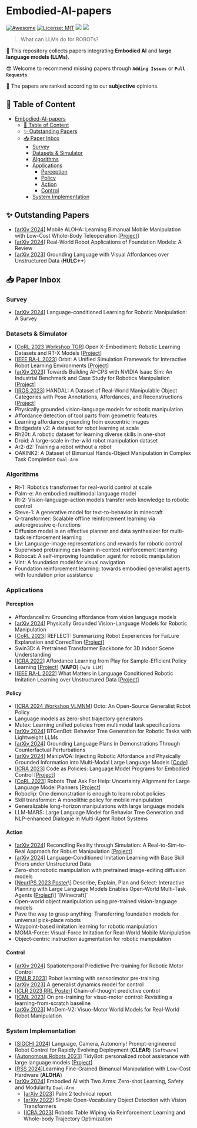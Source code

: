 # Embodied-AI-papers
[![Awesome](https://awesome.re/badge.svg)](https://github.com/UpcomAI/Embodied-AI-papers/) 
[![License: MIT](https://img.shields.io/badge/License-MIT-green.svg)](https://github.com/UpcomAI/Embodied-AI-papers/blob/main/LICENSE)
![](https://img.shields.io/github/last-commit/UpcomAI/Embodied-AI-papers?color=green) 
![](https://img.shields.io/badge/PRs-Welcome-red) 

> What can LLMs do for ROBOTs? 

🙌 This repository collects papers integrating **Embodied AI** and **large language models (LLMs)**.

😎 Welcome to recommend missing papers through **`Adding Issues`** or **`Pull Requests`**. 

🥽 The papers are ranked according to our **subjective** opinions.

## 📜 Table of Content

- [Embodied-AI-papers](#embodied-ai-papers)
  - [📜 Table of Content](#-table-of-content)
  - [✨︎ Outstanding Papers](#︎-outstanding-papers)
  - [📥 Paper Inbox](#-paper-inbox)
    - [Survey](#survey)
    - [Datasets \& Simulator](#datasets--simulator)
    - [Algorithms](#algorithms)
    - [Applications](#applications)
      - [Perception](#perception)
      - [Policy](#policy)
      - [Action](#action)
      - [Control](#control)
    - [System Implementation](#system-implementation)

## ✨︎ Outstanding Papers

- \[[arXiv 2024](https://arxiv.org/pdf/2401.02117)\] Mobile ALOHA: Learning Bimanual Mobile Manipulation with Low-Cost Whole-Body Teleoperation \[[Project](https://mobile-aloha.github.io)\]
- \[[arXiv 2024](https://arxiv.org/pdf/2402.05741)\] Real-World Robot Applications of Foundation Models: A Review
- \[[arXiv 2023](https://arxiv.org/abs/2210.01911)\] Grounding Language with Visual Affordances over Unstructured Data (**HULC++**)

## 📥 Paper Inbox

### Survey

- \[[arXiv 2024](https://arxiv.org/pdf/2312.10807)] Language-conditioned Learning for Robotic Manipulation: A Survey

### Datasets \& Simulator

- \[[CoRL 2023 Workshop TGR](https://openreview.net/forum?id=zraBtFgxT0&noteId=kNJ60a3jR5)\] Open X-Embodiment: Robotic Learning Datasets and RT-X Models \[[Project](https://robotics-transformer-x.github.io)\]
- \[[IEEE RA-L 2023](https://ieeexplore.ieee.org/document/10107764)\] Orbit: A Unified Simulation Framework for Interactive Robot Learning Environments \[[Project](https://isaac-orbit.github.io)\]
- \[[arXiv 2023](https://arxiv.org/pdf/2308.00055)\] Towards Building AI-CPS with NVIDIA Isaac Sim: An Industrial Benchmark and Case Study for Robotics Manipulation \[[Project](https://sites.google.com/view/ai-cps-robotics-manipulation/home)\]
- \[[IROS 2023](https://ieeexplore.ieee.org/abstract/document/10341672)\] HANDAL: A Dataset of Real-World Manipulable Object Categories with Pose Annotations, Affordances, and Reconstructions \[[Project](https://nvlabs.github.io/HANDAL/)\]
- Physically grounded vision-language models for robotic manipulation
- Affordance detection of tool parts from geometric features
- Learning affordance grounding from exocentric images
- Bridgedata v2: A dataset for robot learning at scale
- Rh20t: A robotic dataset for learning diverse skills in one-shot
- Droid: A large-scale in-the-wild robot manipulation dataset
- Ar2-d2: Training a robot without a robot
- OAKINK2: A Dataset of Bimanual Hands-Object Manipulation in Complex Task Completion `Dual-Arm`

### Algorithms

- Rt-1: Robotics transformer for real-world control at scale
- Palm-e: An embodied multimodal language model
- Rt-2: Vision-language-action models transfer web knowledge to robotic control
- Steve-1: A generative model for text-to-behavior in minecraft
- Q-transformer: Scalable offline reinforcement learning via autoregressive q-functions
- Diffusion model is an effective planner and data synthesizer for multi-task reinforcement learning
- Liv: Language-image representations and rewards for robotic control
- Supervised pretraining can learn in-context reinforcement learning
- Robocat: A self-improving foundation agent for robotic manipulation
- Vint: A foundation model for visual navigation
- Foundation reinforcement learning: towards embodied generalist agents with foundation prior assistance

### Applications

#### Perception

- Affordancellm: Grounding affordance from vision language models
- \[[arXiv 2024](https://arxiv.org/pdf/2309.02561)\] Physically Grounded Vision-Language Models for Robotic Manipulation
- \[[CoRL 2023](https://openreview.net/forum?id=8yTS_nAILxt)\] REFLECT: Summarizing Robot Experiences for FaiLure Explanation and CorrecTion \[[Project](https://robot-reflect.github.io/)\]
- Swin3D: A Pretrained Transformer Backbone for 3D Indoor Scene Understanding
- \[[ICRA 2022](https://ieeexplore.ieee.org/abstract/document/9811889)\] Affordance Learning from Play for Sample-Efficient Policy Learning \[[Project](http://vapo.cs.uni-freiburg.de)\] (**VAPO**) `[w/o LLM]`
- \[[IEEE RA-L 2022](https://ieeexplore.ieee.org/abstract/document/9849097)\] What Matters in Language Conditioned Robotic Imitation Learning over Unstructured Data \[[Project](http://hulc.cs.uni-freiburg.de)\]

#### Policy

- \[[ICRA 2024 Workshop VLMNM](https://openreview.net/forum?id=jGrtIvJBpS)\] Octo: An Open-Source Generalist Robot Policy
- Language models as zero-shot trajectory generators
- Mutex: Learning unified policies from multimodal task specifications
- \[[arXiv 2024](https://arxiv.org/pdf/2403.12761)\] BTGenBot: Behavior Tree Generation for Robotic Tasks with Lightweight LLMs
- \[[arXiv 2024](https://arxiv.org/abs/2403.17124)\] Grounding Language Plans in Demonstrations Through Counterfactual Perturbations
- \[[arXiv 2024](https://arxiv.org/pdf/2403.11289)\] ManipVQA: Injecting Robotic Affordance and Physically Grounded Information into Multi-Modal Large Language Models \[[Code](https://github.com/SiyuanHuang95/ManipVQA)\]
- \[[ICRA 2023](https://ieeexplore.ieee.org/abstract/document/10160591)\] Code as Policies: Language Model Programs for Embodied Control \[[Project](https://code-as-policies.github.io)\]
- \[[CoRL 2023](https://openreview.net/forum?id=4ZK8ODNyFXx)\] Robots That Ask For Help: Uncertainty Alignment for Large Language Model Planners \[[Project](https://robot-help.github.io)\]
- Roboclip: One demonstration is enough to learn robot policies
- Skill transformer: A monolithic policy for mobile manipulation
- Generalizable long-horizon manipulations with large language models
- LLM-MARS: Large Language Model for Behavior Tree Generation and NLP-enhanced Dialogue in Multi-Agent Robot Systems

#### Action

- \[[arXiv 2024](https://arxiv.org/pdf/2403.03949)\] Reconciling Reality through Simulation: A Real-to-Sim-to-Real Approach for Robust Manipulation \[[Project](https://real-to-sim-to-real.github.io/RialTo/)\]
- \[[arXiv 2024](https://arxiv.org/abs/2305.19075)\] Language-Conditioned Imitation Learning with Base Skill Priors under Unstructured Data
- Zero-shot robotic manipulation with pretrained image-editing diffusion models
- \[[NeurIPS 2023 Poster](https://openreview.net/forum?id=KtvPdGb31Z&referrer=%5Bthe%20profile%20of%20Anji%20Liu%5D(%2Fprofile%3Fid%3D~Anji_Liu1))\] Describe, Explain, Plan and Select: Interactive Planning with Large Language Models Enables Open-World Multi-Task Agents \[[Project](https://github.com/CraftJarvis/MC-Planner.)\] `[Minecraft]`
- Open-world object manipulation using pre-trained vision-language models
- Pave the way to grasp anything: Transferring foundation models for universal pick-place robots
- Waypoint-based imitation learning for robotic manipulation
- MOMA-Force: Visual-Force Imitation for Real-World Mobile Manipulation
- Object-centric instruction augmentation for robotic manipulation


#### Control

- \[[arXiv 2024](https://arxiv.org/pdf/2403.05304)\] Spatiotemporal Predictive Pre-training for Robotic Motor Control
- \[[PMLR 2023](https://proceedings.mlr.press/v229/radosavovic23a.html)\] Robot learning with sensorimotor pre-training
- \[[arXiv 2023](https://arxiv.org/abs/2305.10912)\] A generalist dynamics model for control
- \[[ICLR 2023 RRL Poster](https://openreview.net/forum?id=TIV7eEY8qY)\] Chain-of-thought predictive control
- \[[ICML 2023](https://dl.acm.org/doi/abs/10.5555/3618408.3618914)\] On pre-training for visuo-motor control: Revisiting a learning-from-scratch baseline
- \[[arXiv 2023](https://arxiv.org/pdf/2309.14236)\] MoDem-V2: Visuo-Motor World Models for Real-World Robot Manipulation

### System Implementation

- \[[SIGCHI 2024](https://dl.acm.org/doi/proceedings/10.1145/3610978?tocHeading=heading6)] Language, Camera, Autonomy! Prompt-engineered Robot Control for Rapidly Evolving Deployment (**CLEAR**) `[Software]`
- \[[Autonomous Robots 2023](https://link.springer.com/article/10.1007/s10514-023-10139-z)\] TidyBot: personalized robot assistance with large language models \[[Project](https://tidybot.cs.princeton.edu)\]
- \[[RSS 2024](https://roboticsconference.org/program/papers/016/)\]Learning Fine-Grained Bimanual Manipulation with Low-Cost Hardware (**ALOHA**)
- \[[arXiv 2024](https://arxiv.org/pdf/2404.03570)\] Embodied AI with Two Arms: Zero-shot Learning, Safety and Modularity `Dual-Arm`
  - \[[arXiv 2023](https://arxiv.org/pdf/2305.10403)\] Palm 2 technical report
  - \[[arXiv 2022](https://arxiv.org/pdf/2205.06230)\] Simple Open-Vocabulary Object Detection with Vision Transformers
  - \[[ICRA 2023](https://ieeexplore.ieee.org/abstract/document/10161283/)\] Robotic Table Wiping via Reinforcement Learning and Whole-body Trajectory Optimization